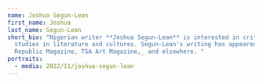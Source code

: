 ```yaml
---
name: Joshua Segun-Lean
first_name: Joshua
last_name: Segun-Lean
short_bio: "Nigerian writer **Joshua Segun-Lean** is interested in critical
  studies in literature and cultures. Segun-Lean's writing has appeared in _The
  Republic Magazine, TSA Art Magazine,_ and elsewhere. "
portraits:
  - media: 2022/11/joshua-segun-lean
---
```


